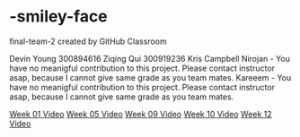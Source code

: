 # -smiley-face
final-team-2 created by GitHub Classroom

Devin Young 300894616
Ziqing Qui 300919236
Kris Campbell
Nirojan - You have no meanigful contribution to this project. Please contact instructor asap, because I cannot give same grade as you team mates.
Kareeem - You have no meanigful contribution to this project. Please contact instructor asap, because I cannot give same grade as you team mates.

[Week 01 Video](https://drive.google.com/open?id=1CM4vmuWhg_xaGE3UmulzSWxkwPSd_6w6)
[Week 05 Video](https://drive.google.com/open?id=1BUs_244gaxlBxdcCrkYitnyaZeZ5WdVW)
[Week 09 Video](https://drive.google.com/open?id=1eowIXEWq2SUr-fNoEe1TVNkYIPtN9soA)
[Week 10 Video](https://drive.google.com/open?id=1eowIXEWq2SUr-fNoEe1TVNkYIPtN9soA)
[Week 12 Video](https://drive.google.com/open?id=1LwhRBpYAumOYGuH9CvHHyi0iGr5OUfiC)
